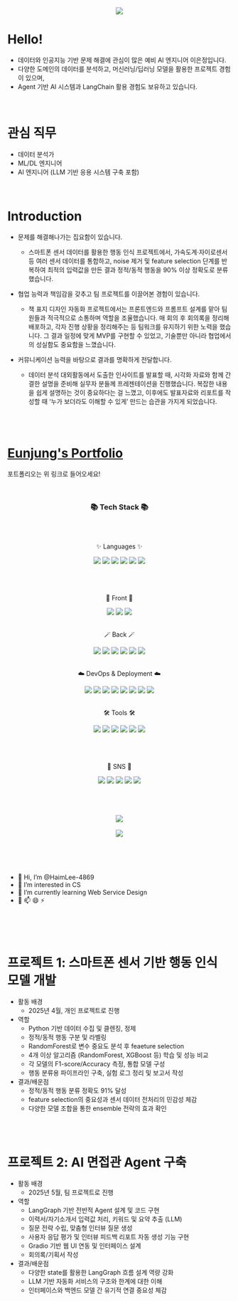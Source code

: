<div align="center">
<img src="https://capsule-render.vercel.app/api?type=waving&color=efb6fc&height=200&section=header&text=Eunjung_Lee's Github!&fontColor=fbf5fc&fontSize=60&fontAlignY=40&animation=twinkling"/>
</div>

# Hello!
 - 데이터와 인공지능 기반 문제 해결에 관심이 많은 예비 AI 엔지니어 이은정입니다. 
 - 다양한 도메인의 데이터를 분석하고, 머신러닝/딥러닝 모델을 활용한 프로젝트 경험이 있으며, 
 - Agent 기반 AI 시스템과 LangChain 활용 경험도 보유하고 있습니다.
&nbsp;
	<br>
	<br>
	<br>

 # 관심 직무
 - 데이터 분석가 
 - ML/DL 엔지니어
 - AI 엔지니어 (LLM 기반 응용 시스템 구축 포함)
&nbsp;
	<br>
	<br>
	<br>
  # Introduction
 - 문제를 해결해나가는 집요함이 있습니다.
   - 스마트폰 센서 데이터를 활용한 행동 인식 프로젝트에서, 가속도계·자이로센서 등 여러 센서 데이터를 통합하고, noise 제거 및 feature selection 단계를 반복하여 최적의 입력값을 만든 결과 정적/동적 행동을 90% 이상 정확도로 분류했습니다.

 - 협업 능력과 책임감을 갖추고 팀 프로젝트를 이끌어본 경험이 있습니다.
   - 책 표지 디자인 자동화 프로젝트에서는 프론트엔드와 프롬프트 설계를 맡아 팀원들과 적극적으로 소통하며 역할을 조율했습니다. 매 회의 후 회의록을 정리해 배포하고, 각자 진행 상황을 정리해주는 등 팀워크를 유지하기 위한 노력을 했습니다. 그 결과 일정에 맞게 MVP를 구현할 수 있었고, 기술뿐만 아니라 협업에서의 성실함도 중요함을 느꼈습니다.

 - 커뮤니케이션 능력을 바탕으로 결과를 명확하게 전달합니다.
   - 데이터 분석 대외활동에서 도출한 인사이트를 발표할 때, 시각화 자료와 함께 간결한 설명을 준비해 실무자 분들께 프레젠테이션을 진행했습니다. 복잡한 내용을 쉽게 설명하는 것이 중요하다는 걸 느꼈고, 이후에도 발표자료와 리포트를 작성할 때 ‘누가 보더라도 이해할 수 있게’ 만드는 습관을 가지게 되었습니다.
&nbsp;
	<br>
	<br>
	<br>

# [Eunjung's Portfolio](https://haimlee-4869.github.io/)

포트폴리오는 위 링크로 들어오세요!

&nbsp;


<div align=center>
	<h3>📚 Tech Stack 📚</h3>
	<br>										
</div>



<div align="center">
	<br>
	<p>✨ Languages ✨</p>
	<!-- C -->
	<img src="https://img.shields.io/badge/C-A8B9CC?style=flat&logo=C&logoColor=white"/>
	<!-- C++ -->
	<img src="https://img.shields.io/badge/C++-00599C?style=flat&logo=Cplusplus&logoColor=white" />
	<!-- Java -->
 	<img src="https://img.shields.io/badge/Java-007396?style=flat&logo=Conda-Forge&logoColor=white" />
	<!-- Python -->
	<img src="https://img.shields.io/badge/-Python-3776AB?style=flat&logo=Python&logoColor=white"/>
	<!-- JavaScript -->
	<img src="https://img.shields.io/badge/JavaScript-F7DF1E?style=flat&logo=javascript&logoColor=white"/>
	<!-- MySQL -->
	<img src="https://img.shields.io/badge/MySQL-4479A1?style=flat&logo=MySQL&logoColor=white" />
	<br>
	<br>
	<br>
</div>


<div align="center">
	<br>
	<p>💎 Front 💎</p>
	<!-- React -->
	<img src="https://img.shields.io/badge/React-0D8ABC?style=flat&logo=React&logoColor=white" />
	<!-- Vue -->
 	<img src="https://img.shields.io/badge/Vue.js-4FC08D?style=flat&logo=Vue.js&logoColor=white"/>
	<!-- JavaScript -->
  	<img src="https://img.shields.io/badge/JavaScript-F7DF1E?style=flat&logo=javascript&logoColor=white"/>
	<br>
	<br>
</div>

<div align="center">
	<p>🪄 Back 🪄</p>
	<!-- Node.js -->
	<img src="https://img.shields.io/badge/Node.js-339933?style=flat&logo=Node.js&logoColor=white"/>	
	<!-- Flask -->
	<img src="https://img.shields.io/badge/Flask-000000?style=flat&logo=flask&logoColor=white"/>
	<!-- Spring -->
	<img src="https://img.shields.io/badge/Spring-6DB33F?style=flat&logo=Spring&logoColor=white"/>
 	<!-- Oracle -->
	<img src="https://img.shields.io/badge/ORACLE-F80000?style=flat&logo=oracle&logoColor=white"/>
	<!-- MongoDB -->
	<img src="https://img.shields.io/badge/MongoDB-47A248?style=flat&logo=MongoDB&logoColor=white"/>
	<!-- MySQL -->
	<img src="https://img.shields.io/badge/MySQL-4479A1?style=flat&logo=MySQL&logoColor=white" />
	<br>
	<br>
</div>

<div align="center">
	<p>☁️ DevOps & Deployment ☁️</p>
	<!-- Git -->
	<img src="https://img.shields.io/badge/Git-F05032?style=flat&logo=git&logoColor=white"/>
	<!-- Amazon AWS -->
	<img src="https://img.shields.io/badge/Amazon AWS-232F3E?style=flat&logo=amazonaws&logoColor=white"/>
	<!-- Docker -->
	<img src="https://img.shields.io/badge/Docker-2496ED?style=flat&logo=Docker&logoColor=white"/>
	<!-- Postman -->
 	<img src="https://img.shields.io/badge/Postman-FF6C37?style=flat&logo=Postman&logoColor=white"/>
	<!-- Linux -->
	<img src="https://img.shields.io/badge/Linux-FCC624?style=flat&logo=Linux&logoColor=white" />
 	<!-- Ubuntu -->
	<img src="https://img.shields.io/badge/Ubuntu-E95420?style=flat&logo=Ubuntu&logoColor=white"/>
	<!-- Google Colab -->
	<img src="https://img.shields.io/badge/googlecolab-F9AB00?style=flat&logo=googlecolab&logoColor=white">
	<!-- Anaconda -->
	<img src="https://img.shields.io/badge/Anaconda-44A833?style=flat&logo=Anaconda&logoColor=white"/>
	<br>
	<br>
</div>

<div align="center">
	<p>🛠 Tools 🛠</p>
	<!-- Visual Studio -->
	<img src="https://img.shields.io/badge/Visual%20Studio-a31ed4?style=flat&logo=VisualStudioCode&logoColor=white" />
	<!-- Visual Studio Code -->
	<img src="https://img.shields.io/badge/Visual%20Studio%20Code-007ACC?style=flat&logo=VisualStudioCode&logoColor=white" />
	<!-- Eclipse IDE -->
	<img src="https://img.shields.io/badge/Eclipse%20IDE-2C2255?style=flat&logo=EclipseIDE&logoColor=white" />
 	<!-- IntelliJ IDE -->
 	<img src="https://img.shields.io/badge/intellijidea-000000?style=flat&logo=intellijidea&logoColor=white" />	
	<!-- GitHub -->
	<img src="https://img.shields.io/badge/GitHub-181717?style=flat&logo=GitHub&logoColor=white" />	
	<!-- Anaconda -->
	<img src="https://img.shields.io/badge/Anaconda-44A833?style=flat&logo=Anaconda&logoColor=white"/>
	<br>
	<br>
	<br>
</div>




<div align="center">
  <br>
  <p>🎨 SNS 🎨</p>
  <a href="https://blog.naver.com/j_haim4869/" style="text-decoration: none;"><img src="https://img.shields.io/badge/Blog-2DB400?style=flat&logo=Blogger&logoColor=white" /></a>
  <a href="https://instagram.com/" style="text-decoration: none;"><img src="https://img.shields.io/badge/Instagram-E4405F?style=flat&logo=Instagram&logoColor=white" /></a>
  <a href="mailto:j_haim4869@naver.com" style="text-decoration: none;"><img src="https://img.shields.io/badge/Mail-30B980?style=flat&logo=Gmail&logoColor=white" /></a>
  <a href="https://www.notion.com/" style="text-decoration: none;"><img src="https://img.shields.io/badge/Notion-000000?style=flat&logo=Notion&logoColor=white" /></a>
  <a href="https://github.com/HaimLee-4869" style="text-decoration: none;"><img src="https://img.shields.io/badge/GitHub-181717?style=flat&logo=GitHub&logoColor=white" /></a>
  <br>
  <br>
  <br>
  <br>
  <br>
</div>




<!-- README STATS -->
</div>
<div align=center>
<img src="https://github-readme-stats.vercel.app/api/top-langs/?username=HaimLee-4869&layout=compact"><br><br>
<img src="https://github-readme-stats.vercel.app/api?username=HaimLee-4869&show_icons=true">
<br>
<br>
<br>
<br>
<br>
</div>



<!-- 자기소개 -->
- 👋 Hi, I’m @HaimLee-4869
- 👀 I’m interested in CS
- 🌱 I’m currently learning Web Service Design
- 💞️ 📫 😄 ⚡ 

<div>
<!---
HaimLee-4869/HaimLee-4869 is a ✨ special ✨ repository because its `README.md` (this file) appears on your GitHub profile.
You can click the Preview link to take a look at your changes.
--->
</div>
	<br>
	<br>
	<br>


# 프로젝트 1: 스마트폰 센서 기반 행동 인식 모델 개발
- 활동 배경
  - 2025년 4월, 개인 프로젝트로 진행
 - 역할
   - Python 기반 데이터 수집 및 클렌징, 정제
   - 정적/동적 행동 구분 및 라벨링
   - RandomForest로 변수 중요도 분석 후 feaeture selection
   - 4개 이상 알고리즘 (RandomForest, XGBoost 등) 학습 및 성능 비교
   - 각 모델의 F1-score/Accuracy 측정, 통합 모델 구성
   - 행동 분류용 파이프라인 구축, 실험 로그 정리 및 보고서 작성
 - 결과/배운점
   - 정적/동적 행동 분류 정확도 91% 달성
   - feature selection의 중요성과 센서 데이터 전처리의 민감성 체감
   - 다양한 모델 조합을 통한 ensemble 전략의 효과 확인 
&nbsp;
	<br>
	<br>
	<br>
 # 프로젝트 2: AI 면접관 Agent 구축
 - 활동 배경
   - 2025년 5월, 팀 프로젝트로 진행
 - 역할
   - LangGraph 기반 전반적 Agent 설계 및 코드 구현
   - 이력서/자기소개서 입력값 처리, 키워드 및 요약 추출 (LLM)
   - 질문 전략 수립, 맞춤형 인터뷰 질문 생성
   - 사용자 응답 평가 및 인터뷰 피드백 리포트 자동 생성 기능 구현
   - Gradio 기반 웹 UI 연동 및 인터페이스 설계
   - 회의록/기획서 작성
 - 결과/배운점
   - 다양한 state를 활용한 LangGraph 흐름 설계 역량 강화
   - LLM 기반 자동화 서비스의 구조와 한계에 대한 이해
   - 인터페이스와 백엔드 모델 간 유기적 연결 중요성 체감
&nbsp;
	<br>
	<br>
	<br>
